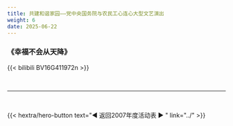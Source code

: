 ```yaml
---
title: 共建和谐家园——党中央国务院与农民工心连心大型文艺演出
weight: 6
date: 2025-06-22
---
```


### 《幸福不会从天降》

{{< bilibili BV16G411972n >}}


<br>
<hr>
<br>

{{< hextra/hero-button text="◀ 返回2007年度活动表 ▶ " link="../" >}}